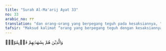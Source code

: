 ```yaml
---
title: "Surah Al-Ma'arij Ayat 33"
no: 33
arabic_no: ٣٣
translation: "dan orang-orang yang berpegang teguh pada kesaksiannya, "
tafsir: "Maksud kalimat “orang yang berpegang teguh dengan kesaksiannya” yang terdapat dalam ayat ini ialah orang yang mau melaksanakan kesaksian bila diperlukan dan bila menjadi saksi, ia melakukannya dengan benar, tidak berbohong, tidak mengubah atau menyembunyikan sesuatu dalam kesaksiannya itu. Firman Allah:\n\nDan janganlah kamu menyembunyikan kesaksian, karena barang siapa menyembunyikannya, sungguh, hatinya kotor (berdosa). Allah Maha Mengetahui apa yang kamu kerjakan. (al-Baqarah/2: 283)\n\nManusia juga diperintahkan untuk melaksanakan kesaksian guna menegakkan keadilan dengan tujuan mencari keridaan Allah, bukan untuk suatu maksud yang berlawanan dengan ajaran-Nya. \n\nPersaksikanlah dengan dua orang saksi yang adil di antara kamu dan hendaklah kamu tegakkan kesaksian itu karena Allah. (Al-Alaq/65: 2)"
---
```

وَالَّذِيْنَ هُمْ بِشَهٰدٰتِهِمْ قَاۤىِٕمُوْنَۖ